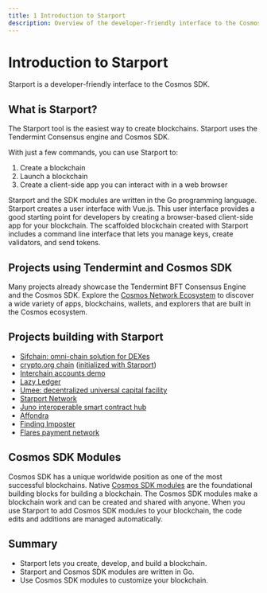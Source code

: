 ```yaml
---
title: 1 Introduction to Starport
description: Overview of the developer-friendly interface to the Cosmos SDK
---
```


# Introduction to Starport

Starport is a developer-friendly interface to the Cosmos SDK.

## What is Starport?

The Starport tool is the easiest way to create blockchains. Starport uses the Tendermint Consensus engine and Cosmos SDK.

With just a few commands, you can use Starport to:

1. Create a blockchain
2. Launch a blockchain
3. Create a client-side app you can interact with in a web browser

Starport and the SDK modules are written in the Go programming language. Starport creates a user interface with Vue.js. This user interface provides a good starting point for developers by creating a browser-based client-side app for your blockchain. The scaffolded blockchain created with Starport includes a command line interface that lets you manage keys, create validators, and send tokens.

## Projects using Tendermint and Cosmos SDK

Many projects already showcase the Tendermint BFT Consensus Engine and the Cosmos SDK. Explore the [Cosmos Network Ecosystem](https://cosmos.network/ecosystem/apps) to discover a wide variety of apps, blockchains, wallets, and explorers that are built in the Cosmos ecosystem.

## Projects building with Starport

- [Sifchain: omni-chain solution for DEXes](https://github.com/Sifchain/sifnode)
- [crypto.org chain](https://github.com/crypto-org-chain/chain-main) ([initialized with Starport](https://github.com/crypto-org-chain/chain-main/commit/37b2ecb49a9aae7c581270a4f2dbecfcd8e8a6e9))
- [Interchain accounts demo](https://github.com/cosmos/interchain-accounts)
- [Lazy Ledger](https://github.com/lazyledger/lazyledger-app)
- [Umee: decentralized universal capital facility](https://github.com/umee-network/umee)
- [Starport Network](https://github.com/tendermint/spn)
- [Juno interoperable smart contract hub](https://github.com/CosmosContracts/Juno)
- [Affondra](https://github.com/EG-easy/affondra)
- [Finding Imposter](https://github.com/chantmk/Finding-imposter)
- [Flares payment network](https://github.com/wangfeiping/flares)

## Cosmos SDK Modules

Cosmos SDK has a unique worldwide position as one of the most successful blockchains. Native [Cosmos SDK modules](https://docs.cosmos.network/master/modules/) are the foundational building blocks for building a blockchain. The Cosmos SDK modules make a blockchain work and can be created and shared with anyone. When you use Starport to add Cosmos SDK modules to your blockchain, the code edits and additions are managed automatically.

## Summary

- Starport lets you create, develop, and build a blockchain.
- Starport and Cosmos SDK modules are written in Go.
- Use Cosmos SDK modules to customize your blockchain.
